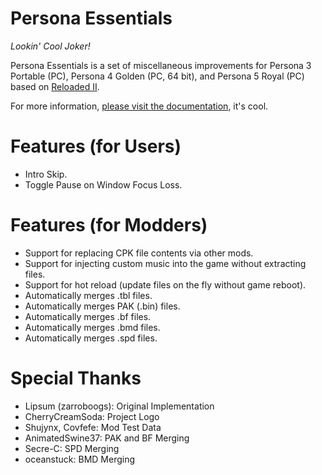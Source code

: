 # Persona Essentials

*Lookin' Cool Joker!*

Persona Essentials is a set of miscellaneous improvements for Persona 3 Portable (PC), Persona 4 Golden (PC, 64 bit), and Persona 5 Royal (PC) based on [Reloaded II](https://reloaded-project.github.io/Reloaded-II/).  

For more information, [please visit the documentation](https://sewer56.dev/p5rpc.modloader/), it's cool.

# Features (for Users)
- Intro Skip.  
- Toggle Pause on Window Focus Loss.  

# Features (for Modders)

- Support for replacing CPK file contents via other mods.  
- Support for injecting custom music into the game without extracting files.  
- Support for hot reload (update files on the fly without game reboot).  
- Automatically merges .tbl files.  
- Automatically merges PAK (.bin) files.  
- Automatically merges .bf files.  
- Automatically merges .bmd files.
- Automatically merges .spd files.  

# Special Thanks

- Lipsum (zarroboogs): Original Implementation  
- CherryCreamSoda: Project Logo  
- Shujynx, Covfefe: Mod Test Data  
- AnimatedSwine37: PAK and BF Merging  
- Secre-C: SPD Merging  
- oceanstuck: BMD Merging
